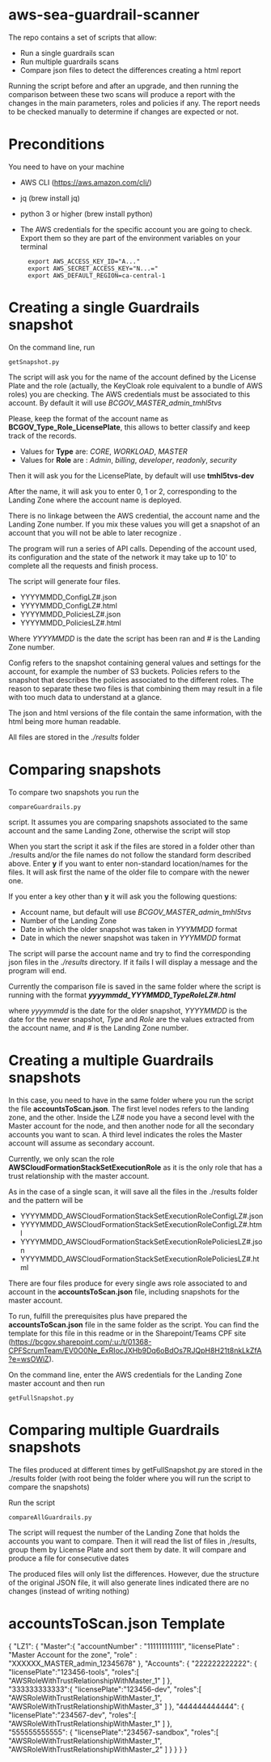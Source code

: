 # aws-sea-guardrail-scanner

The repo contains a set of scripts that allow:
- Run a single guardrails scan
- Run multiple guardrails scans
- Compare json files to detect the differences creating a html report

Running the script before and after an upgrade, and then running the comparison between these two scans will produce a report with the changes in the main parameters, roles and policies if any. The report needs to be checked manually to determine if changes are expected or not.


# Preconditions

You need to have on your machine
- AWS CLI (https://aws.amazon.com/cli/)
- jq (brew install jq)
- python 3 or higher (brew install python)
- The AWS credentials for the specific account you are going to check. Export them so they are part of the environment variables on your terminal 

        export AWS_ACCESS_KEY_ID="A..."
        export AWS_SECRET_ACCESS_KEY="N...="
        export AWS_DEFAULT_REGION=ca-central-1



# Creating a single Guardrails snapshot

On the command line, run

    getSnapshot.py

The script will ask you for the name of the account defined by the License Plate and the role (actually, the KeyCloak role equivalent to a bundle of AWS roles) you are checking. The AWS credentials must be associated to this account. By default it will use 
    *BCGOV_MASTER_admin_tmhl5tvs*


Please, keep the format of the account name as **BCGOV_Type_Role_LicensePlate**, this allows to better classify and keep track of the records.
- Values for **Type** are: *CORE*, *WORKLOAD*, *MASTER*
- Values for **Role** are : *Admin*, *billing*, *developer*, *readonly*, *security*

Then it will ask you for the LicensePlate, by default will use **tmhl5tvs-dev**


After the name, it will ask you to enter 0, 1 or 2, corresponding to the Landing Zone where the account name is deployed.

There is no linkage between the AWS credential, the account name and the Landing Zone number. If you mix these values you will get a snapshot of an account that you will not be able to later recognize .

The program will run a series of API calls. Depending of the account used, its configuration and the state of the network it may take up to 10' to complete all the requests and finish process.

The script will generate four files. 
- YYYYMMDD_<Type><Role>ConfigLZ#.json
- YYYYMMDD_<Type><Role>ConfigLZ#.html
- YYYYMMDD_<Type><Role>PoliciesLZ#.json
- YYYYMMDD_<Type><Role>PoliciesLZ#.html

Where *YYYYMMDD* is the date the script has been ran and *#* is the Landing Zone number.

Config refers to the snapshot containing general values and settings for the account, for example the number of S3 buckets. Policies refers to the snapshot that describes the policies associated to the different roles. The reason to separate these two files is that combining them may result in a file with too much data to understand at a glance.

The json and html versions of the file contain the same information, with the html being more human readable.

All files are stored in the *./results* folder 


# Comparing snapshots

To compare two snapshots you run the

    compareGuardrails.py

script. It assumes you are comparing snapshots associated to the same account and the same Landing Zone, otherwise the script will stop

When you start the script it ask if the files are stored in a folder other than ./results and/or the file names do not follow the standard form described above.
Enter **y** if you want to enter non-standard location/names for the files. It will ask first the name of the older file to compare with the newer one.

If you enter a key other than **y** it will ask you the following questions:
- Account name, but default will use *BCGOV_MASTER_admin_tmhl5tvs*
- Number of the Landing Zone
- Date in which the older snapshot was taken in *YYYMMDD* format
- Date in which the newer snapshot was taken in *YYYMMDD* format

The script will parse the account name and try to find the corresponding json files in the *./results* directory. If it fails I will display a message and the program will end.

Currently the comparison file is saved in the same folder where the script is running with the format ***yyyymmdd_YYYMMDD_TypeRoleLZ#.html***

where *yyyymmdd* is the date for the older snapshot, *YYYYMMDD* is the date for the newer snapshot, *Type* and *Role* are the values extracted from the account name, and *#* is the Landing Zone number.


# Creating a multiple Guardrails snapshots
In this case, you need to have in the same folder where you run the script the file **accountsToScan.json**. The first level nodes refers to the landing zone, and the other. Inside the LZ# node you have a second level with the Master account for the node, and then another node for all the secondary accounts you want to scan. A third level indicates the roles the Master account will assume as secondary account.

Currently, we only scan the role **AWSCloudFormationStackSetExecutionRole** as it is the only role that has a trust relationship with the master account.

As in the case of a single scan, it will save all the files in the ./results folder and the pattern will be 

- YYYYMMDD_AWSCloudFormationStackSetExecutionRoleConfigLZ#.json
- YYYYMMDD_AWSCloudFormationStackSetExecutionRoleConfigLZ#.html
- YYYYMMDD_AWSCloudFormationStackSetExecutionRolePoliciesLZ#.json
- YYYYMMDD_AWSCloudFormationStackSetExecutionRolePoliciesLZ#.html


There are four files produce for every single aws role associated to and account in the  **accountsToScan.json** file, including snapshots for the master account.

To run, fulfill the prerequisites plus have prepared the **accountsToScan.json** file in the same folder as the script. You can find the template for this file in this readme or in the Sharepoint/Teams CPF site (https://bcgov.sharepoint.com/:u:/t/01368-CPFScrumTeam/EV0O0Ne_ExRIocJXHb9Dq6oBdOs7RJQpH8H21t8nkLkZfA?e=wsOWiZ).

On the command line, enter the AWS credentials for the Landing Zone master account and then run

    getFullSnapshot.py



# Comparing multiple Guardrails snapshots
The files produced at different times by getFullSnapshot.py are stored in the ./results folder (with root being the folder where you will run the script to compare the snapshots)

Run the script

    compareAllGuardrails.py

The script will request the number of the Landing Zone that holds the accounts you want to compare. Then it will read the list of files in ,/results, group them by License Plate and sort them by date. It will compare and produce a file for consecutive dates

The produced files will only list the differences. However, due the structure of the original JSON file, it will also generate lines indicated there are no changes (instead of writing nothing)


# accountsToScan.json Template


{
    "LZ1": {
        "Master":{
            "accountNumber" : "111111111111", 
            "licensePlate" : "Master Account for the zone",
            "role" : "XXXXXX_MASTER_admin_12345678"
        },
        "Accounts": {
             "222222222222": {
                "licensePlate":"123456-tools",
                "roles":[
                    "AWSRoleWithTrustRelationshipWithMaster_1"
                ]
            },    
            "333333333333":{
                "licensePlate":"123456-dev",
                "roles":[
                    "AWSRoleWithTrustRelationshipWithMaster_1",
                    "AWSRoleWithTrustRelationshipWithMaster_3"
                ]
            },
            "444444444444": {
                "licensePlate":"234567-dev",
                "roles":[
                    "AWSRoleWithTrustRelationshipWithMaster_1"
                ]
            },  
            "555555555555": {
                "licensePlate":"234567-sandbox",
                "roles":[
                    "AWSRoleWithTrustRelationshipWithMaster_1",
                    "AWSRoleWithTrustRelationshipWithMaster_2"
                ]
            }
        }
    }
}

